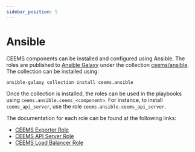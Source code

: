 ```yaml
---
sidebar_position: 5
---
```


# Ansible

CEEMS components can be installed and configured using Ansible. The roles are
published to [Ansible Galaxy](https://galaxy.ansible.com/ui/) under the collection
[ceems/ansible](https://galaxy.ansible.com/ui/repo/published/ceems/ansible/).
The collection can be installed using:

```bash
ansible-galaxy collection install ceems.ansible
```

Once the collection is installed, the roles can be used in the playbooks using
`ceems.ansible.ceems_<component>`. For instance, to install `ceems_api_server`,
use the role `ceems.ansible.ceems_api_server`.

The documentation for each role can be found at the following links:

- [CEEMS Exporter Role](https://ceems.github.io/ansible/branch/main/ceems_exporter_role.html)
- [CEEMS API Server Role](https://ceems.github.io/ansible/branch/main/ceems_api_server_role.html)
- [CEEMS Load Balancer Role](https://ceems.github.io/ansible/branch/main/ceems_lb_role.html)
